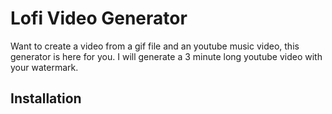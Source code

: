 # Lofi Video Generator

Want to create a video from a gif file and an youtube music video, this generator is here for you. I will  generate a 3 minute long youtube video with your watermark.

## Installation


